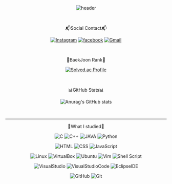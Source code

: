 <div align="center">
  
![header](https://capsule-render.vercel.app/api?type=wave&color=0:FFDDDD,100:FFA7A7&animation=twinkling&height=300&text=@SunYoung&fontSize=78&fontColor=FFFCFC&fontAlignY=34&)

  &nbsp;
  
  
📬Social Contact📬
  
  [![Instagram](https://img.shields.io/badge/Instagram-E4405F?style=flat-square&logo=Instagram&logoColor=white)](https://www.instagram.com/sun_0_610/) [![facebook](https://img.shields.io/badge/Facebook-1877F2?style=flat-square&logo=facebook&logoColor=white)](https://www.facebook.com/psy010610) [![Gmail](https://img.shields.io/badge/Gmail-EA4335?style=flat-square&logo=Gmail&logoColor=white)](mailto:haesoo9410@gmail.com)

&nbsp;&nbsp;
  
👑BaekJoon Rank👑
  
[![Solved.ac Profile](http://mazassumnida.wtf/api/generate_badge?boj=psy010610)](https://solved.ac/psy010610)
  
  &nbsp;&nbsp;
  
📊GitHub Stats📊
  
![Anurag's GitHub stats](https://github-readme-stats.vercel.app/api?username=psun0610&show_icons=true&theme=swift)
  
  &nbsp;&nbsp;&nbsp;
  

---
  
📝What I studied📝
  
![C](https://img.shields.io/badge/C-A8B9CC?style=flat-square&logo=C&logoColor=white) ![C++](https://img.shields.io/badge/-C%2B%2B-%2300599C?style=flat-square&logo=C%2B%2B&logoColor=white) ![JAVA](https://img.shields.io/badge/java-007396.svg?style=flat-square&logo=Java&logoColor=white) ![Python](https://img.shields.io/badge/python-3670A0?style=flat-square&logo=python&logoColor=ffdd54)

![HTML](https://img.shields.io/badge/html-E34F26?style=flat-square&logo=html5&logoColor=white) ![CSS](https://img.shields.io/badge/-CSS-%231572B6?style=flat-square&logo=CSS3&logoColor=white) ![JavaScript](https://img.shields.io/badge/javascript-F7DF1E?style=flat-square&logo=javascript&logoColor=black)

![Linux](https://img.shields.io/badge/linux-FCC624?style=flat-square&logo=linux&logoColor=black) ![VirtualBox](https://img.shields.io/badge/VirtualBox-183A61?style=flat-square&logo=VirtualBox&logoColor=white) ![Ubuntu](https://img.shields.io/badge/-ubuntu-E95420?style=flat-square&logo=Ubuntu&logoColor=white) ![Vim](https://img.shields.io/badge/VIM-%2311AB00.svg?style=flat-square&logo=vim&logoColor=white) ![Shell Script](https://img.shields.io/badge/shell_script-%23121011.svg?style=flat-square&logo=gnu-bash&logoColor=white)

![VisualStudio](https://img.shields.io/badge/Visual%20Studio-5C2D91?style=flat-square&logo=Visual%20Studio&logoColor=white) ![VisualStudioCode](https://img.shields.io/badge/Visual%20Studio%20Code-007ACC?style=style=flat-square&logo=Visual%20Studio%20Code&logoColor=white) ![EclipseIDE](https://img.shields.io/badge/Eclipse%20IDE-2C2255?style=flat-square&logo=Eclipse%20IDE&logoColor=white)

![GitHub](https://img.shields.io/badge/GitHub-181717?style=flat-square&logo=GitHub&logoColor=white) ![Git](https://img.shields.io/badge/Git-F05032?style=flat-square&logo=Git&logoColor=white)
</div>
